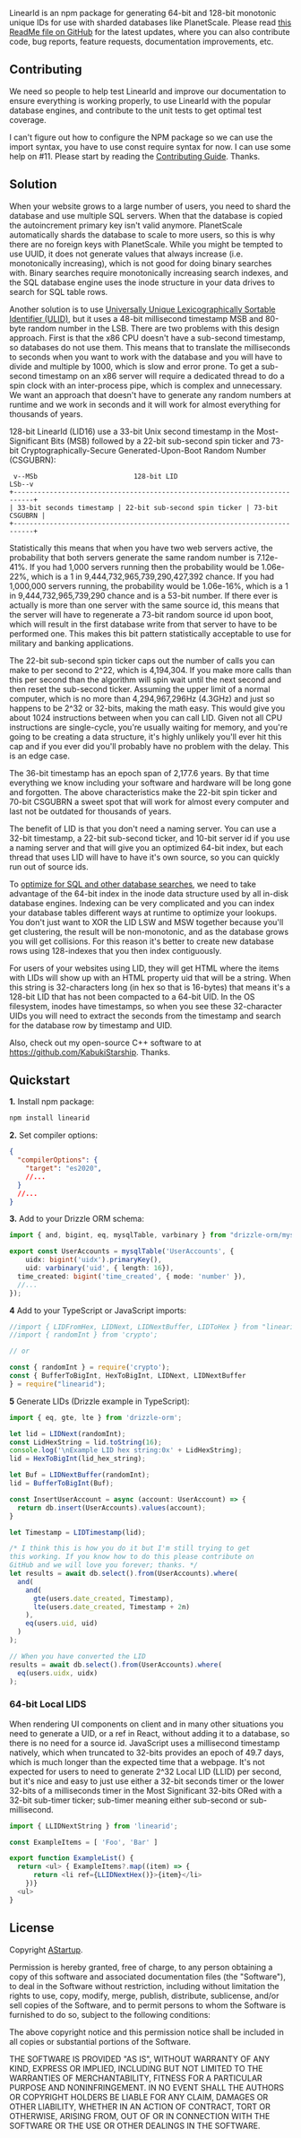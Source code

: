 
LinearId is an npm package for generating 64-bit and 128-bit monotonic unique IDs for use with sharded databases like PlanetScale. Please read [this ReadMe file on GitHub](https://github.com/AStarStartup/LinearId) for the latest updates, where you can also contribute code, bug reports, feature requests, documentation improvements, etc.

## Contributing

We need so people to help test LinearId and improve our documentation to ensure everything is working properly, to use LinearId with the popular database engines, and contribute to the unit tests to get optimal test coverage.

I can't figure out how to configure the NPM package so we can use the import syntax, you have to use const require syntax for now. I can use some help on #11. Please start by reading the [Contributing Guide](./Contributing.md). Thanks.

## Solution

When your website grows to a large number of users, you need to shard the database and use multiple SQL servers. When that the database is copied the autoincrement primary key isn't valid anymore. PlanetScale automatically shards the database to scale to more users, so this is why there are no foreign keys with PlanetScale. While you might be tempted to use UUID, it does not generate values that always increase (i.e. monotonically increasing), which is not good for doing binary searches with. Binary searches require monotonically increasing search indexes, and the SQL database engine uses the inode structure in your data drives to search for SQL table rows.

Another solution is to use [Universally Unique Lexicographically Sortable Identifier (ULID)](https://github.com/ulid/spec), but it uses a 48-bit millisecond timestamp MSB and 80-byte random number in the LSB. There are two problems with this design approach. First is that the x86 CPU doesn't have a sub-second timestamp, so databases do not use them. This means that to translate the milliseconds to seconds when you want to work with the database and you will have to divide and multiple by 1000, which is slow and error prone. To get a sub-second timestamp on an x86 server will require a dedicated thread to do a spin clock with an inter-process pipe, which is complex and unnecessary. We want an approach that doesn't have to generate any random numbers at runtime and we work in seconds and it will work for almost everything for thousands of years.

128-bit LinearId (LID16) use a 33-bit Unix second timestamp in the Most-Significant Bits (MSB) followed by a 22-bit sub-second spin ticker and 73-bit Cryptographically-Secure Generated-Upon-Boot Random Number (CSGUBRN):

```AsciiArt
 v--MSb                        128-bit LID                           LSb--v
+---------------------------------------------------------------------------+
| 33-bit seconds timestamp | 22-bit sub-second spin ticker | 73-bit CSGUBRN |
+---------------------------------------------------------------------------+
```

Statistically this means that when you have two web servers active, the probability that both servers generate the same random number is 7.12e-41%. If you had 1,000 servers running then the probability would be 1.06e-22%, which is a 1 in 9,444,732,965,739,290,427,392 chance. If you had 1,000,000 servers running, the probability would be 1.06e-16%, which is a 1 in 9,444,732,965,739,290 chance and is a 53-bit number. If there ever is actually is more than one server with the same source id, this means that the server will have to regenerate a 73-bit random source id upon boot, which will result in the first database write from that server to have to be performed one. This makes this bit pattern statistically acceptable to use for military and banking applications.

The 22-bit sub-second spin ticker caps out the number of calls you can make to per second to 2^22, which is 4,194,304. If you make more calls than this per second than the algorithm will spin wait until the next second and then reset the sub-second ticker. Assuming the upper limit of a normal computer, which is no more than 4,294,967,296Hz (4.3GHz) and just so happens to be 2^32 or 32-bits, making the math easy. This would give you about 1024 instructions between when you can call LID. Given not all CPU instructions are single-cycle, you're usually waiting for memory, and you're going to be creating a data structure, it's highly unlikely you'll ever hit this cap and if you ever did you'll probably have no problem with the delay. This is an edge case.

The 36-bit timestamp has an epoch span of 2,177.6 years. By that time everything we know including your software and hardware will be long gone and forgotten. The above characteristics make the 22-bit spin ticker and 70-bit CSGUBRN a sweet spot that will work for almost every computer and last not be outdated for thousands of years.

The benefit of LID is that you don't need a naming server. You can use a 32-bit timestamp, a 22-bit sub-second ticker, and 10-bit server id if you use a naming server and that will give you an optimized 64-bit index, but each thread that uses LID will have to have it's own source, so you can quickly run out of source ids.

To [optimize for SQL and other database searches](https://learn.microsoft.com/en-us/sql/relational-databases/sql-server-index-design-guide), we need to take advantage of the 64-bit index in the inode data structure used by all in-disk database engines. Indexing can be very complicated and you can index your database tables different ways at runtime to optimize your lookups. You don't just want to XOR the LID LSW and MSW together because you'll get clustering, the result will be non-monotonic, and as the database grows you will get collisions. For this reason it's better to create new database rows using 128-indexes that you then index contiguously.

For users of your websites using LID, they will get HTML where the items with LIDs will show up with an HTML property uid that will be a string. When this string is 32-characters long (in hex so that is 16-bytes) that means it's a 128-bit LID that has not been compacted to a 64-bit UID. In the OS filesystem, inodes have timestamps, so when you see these 32-character UIDs you will need to extract the seconds from the timestamp and search for the database row by timestamp and UID.

Also, check out my open-source C++ software to at <https://github.com/KabukiStarship>. Thanks.

## Quickstart

**1.** Install npm package:

```BASH
npm install linearid
```

**2.** Set compiler options:

```JSON
{
  "compilerOptions": {
    "target": "es2020",
    //...
  }
  //...
}
```

**3.** Add to your Drizzle ORM schema:

```TypeScript
import { and, bigint, eq, mysqlTable, varbinary } from "drizzle-orm/mysql-core";

export const UserAccounts = mysqlTable('UserAccounts', {
	uidx: bigint('uidx').primaryKey(),
	uid: varbinary('uid', { length: 16}),
  time_created: bigint('time_created', { mode: 'number' }),
  //...
});
```

**4** Add to your TypeScript or JavaScript imports:

```TypeScript
//import { LIDFromHex, LIDNext, LIDNextBuffer, LIDToHex } from "linearid";
//import { randomInt } from 'crypto';

// or

const { randomInt } = require('crypto');
const { BufferToBigInt, HexToBigInt, LIDNext, LIDNextBuffer
} = require("linearid");
```

**5** Generate LIDs (Drizzle example in TypeScript):

```TypeScript
import { eq, gte, lte } from 'drizzle-orm';

let lid = LIDNext(randomInt);
const LidHexString = lid.toString(16);
console.log('\nExample LID hex string:0x' + LidHexString);
lid = HexToBigInt(lid_hex_string);

let Buf = LIDNextBuffer(randomInt);
lid = BufferToBigInt(Buf);

const InsertUserAccount = async (account: UserAccount) => {
  return db.insert(UserAccounts).values(account);
}

let Timestamp = LIDTimestamp(lid);

/* I think this is how you do it but I'm still trying to get
this working. If you know how to do this please contribute on
GitHub and we will love you forever; thanks. */
let results = await db.select().from(UserAccounts).where(
  and(
    and(
      gte(users.date_created, Timestamp),
      lte(users.date_created, Timestamp + 2n)
    ),
    eq(users.uid, uid)
  )
);

// When you have converted the LID 
results = await db.select().from(UserAccounts).where(
  eq(users.uidx, uidx)
);
```

### 64-bit Local LIDS

When rendering UI components on client and in many other situations you need to generate a UID, or a ref in React, without adding it to a database, so there is no need for a source id. JavaScript uses a millisecond timestamp natively, which when truncated to 32-bits provides an epoch of 49.7 days, which is much longer than the expected time that a webpage. It's not expected for users to need to generate 2^32 Local LID (LLID) per second, but it's nice and easy to just use either a 32-bit seconds timer or the lower 32-bits of a milliseconds timer in the Most Significant 32-bits ORed with a 32-bit sub-timer ticker; sub-timer meaning either sub-second or sub-millisecond.

```TypeScript
import { LLIDNextString } from 'linearid';

const ExampleItems = [ 'Foo', 'Bar' ]

export function ExampleList() {
  return <ul> { ExampleItems?.map((item) => {
      return <li ref={LLIDNextHex()}>{item}</li>
    })}
  <ul>
}
```

## License

Copyright [AStartup](https://astartup.net).

Permission is hereby granted, free of charge, to any person obtaining a copy of this software and associated documentation files (the "Software"), to deal in the Software without restriction, including without limitation the rights to use, copy, modify, merge, publish, distribute, sublicense, and/or sell copies of the Software, and to permit persons to whom the Software is furnished to do so, subject to the following conditions:

The above copyright notice and this permission notice shall be included in all copies or substantial portions of the Software.

THE SOFTWARE IS PROVIDED "AS IS", WITHOUT WARRANTY OF ANY KIND, EXPRESS OR IMPLIED, INCLUDING BUT NOT LIMITED TO THE WARRANTIES OF MERCHANTABILITY, FITNESS FOR A PARTICULAR PURPOSE AND NONINFRINGEMENT. IN NO EVENT SHALL THE AUTHORS OR COPYRIGHT HOLDERS BE LIABLE FOR ANY CLAIM, DAMAGES OR OTHER LIABILITY, WHETHER IN AN ACTION OF CONTRACT, TORT OR OTHERWISE, ARISING FROM, OUT OF OR IN CONNECTION WITH THE SOFTWARE OR THE USE OR OTHER DEALINGS IN THE SOFTWARE.

